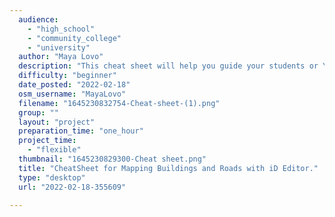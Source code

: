 ```yaml
---
  audience: 
    - "high_school"
    - "community_college"
    - "university"
  author: "Maya Lovo"
  description: "This cheat sheet will help you guide your students or YouthMappers chapter through the basics for mapping roads and buildings. It is thought as a resource for beginner mappers or for shortcuts to help with your contributions. "
  difficulty: "beginner"
  date_posted: "2022-02-18"
  osm_username: "MayaLovo"
  filename: "1645230832754-Cheat-sheet-(1).png"
  group: ""
  layout: "project"
  preparation_time: "one_hour"
  project_time: 
    - "flexible"
  thumbnail: "1645230829300-Cheat sheet.png"
  title: "CheatSheet for Mapping Buildings and Roads with iD Editor."
  type: "desktop"
  url: "2022-02-18-355609"

---
```

